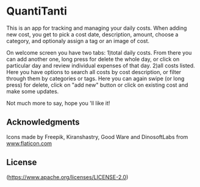 # QuantiTanti
This is an app for tracking and managing your daily costs. When adding new cost, you get to pick a cost date, description, amount, choose a category, and optionaly assign a tag or an image of cost.

On welcome screen you have two tabs: 
  1)total daily costs. From there you can add another one, long press for delete the whole day, or click on particular
day and review individual expenses of that day.
  2)all costs listed. Here you have options to search all costs by cost description, or filter through them by categories or tags. Here you can again swipe (or long press) for delete, click on "add new" button or click on existing cost and make some updates.

Not much more to say, hope you 'll like it!

## Acknowledgments
Icons made by Freepik, Kiranshastry, Good Ware and DinosoftLabs from www.flaticon.com

## License
(https://www.apache.org/licenses/LICENSE-2.0)
